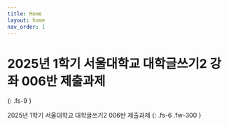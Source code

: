 ```yaml
---
title: Home
layout: home
nav_order: 1
---
```


# 2025년 1학기 **서울대학교 대학글쓰기2** 강좌 006반 제출과제
{: .fs-9 }

2025년 1학기 서울대학교 대학글쓰기2 006반 제출과제
{: .fs-6 .fw-300 }